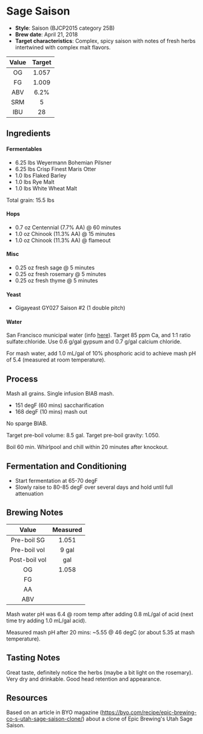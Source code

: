 # Sage Saison

* **Style**: Saison (BJCP2015 category 25B)
* **Brew date**: April 21, 2018
* **Target characteristics**: Complex, spicy saison with notes of fresh herbs intertwined with complex malt flavors.

| Value      | Target |
| :--------: |:------:|
| OG         | 1.057  | 
| FG         | 1.009  | 
| ABV        | 6.2%   |   
| SRM        | 5      |   
| IBU        | 28     |   

## Ingredients

#### Fermentables

* 6.25 lbs Weyermann Bohemian Pilsner
* 6.25 lbs Crisp Finest Maris Otter
* 1.0 lbs Flaked Barley
* 1.0 lbs Rye Malt
* 1.0 lbs White Wheat Malt

Total grain: 15.5 lbs

#### Hops

* 0.7 oz Centennial (7.7% AA) @ 60 minutes
* 1.0 oz Chinook (11.3% AA) @ 15 minutes
* 1.0 oz Chinook (11.3% AA) @ flameout

#### Misc

* 0.25 oz fresh sage @ 5 minutes
* 0.25 oz fresh rosemary @ 5 minutes
* 0.25 oz fresh thyme @ 5 minutes

#### Yeast

* Gigayeast GY027 Saison #2 (1 double pitch)

#### Water

San Francisco municipal water (info [here](/docs/water.md)). Target 85 ppm Ca, and 1:1 ratio sulfate:chloride. Use 0.6 g/gal gypsum and 0.7 g/gal calcium chloride.

For mash water, add 1.0 mL/gal of 10% phosphoric acid to achieve mash pH of 5.4 (measured at room temperature).

## Process

Mash all grains. Single infusion BIAB mash.

* 151 degF (60 mins) saccharification
* 168 degF (10 mins) mash out

No sparge BIAB.

Target pre-boil volume: 8.5 gal. Target pre-boil gravity: 1.050.

Boil 60 min. Whirlpool and chill within 20 minutes after knockout.

## Fermentation and Conditioning

* Start fermentation at 65-70 degF
* Slowly raise to 80-85 degF over several days and hold until full attenuation

## Brewing Notes



| Value         | Measured  |
| :-----------: |:---------:|
| Pre-boil SG   | 1.051     |
| Pre-boil vol  | 9 gal     |
| Post-boil vol |  gal   |
| OG            | 1.058     | 
| FG            |           | 
| AA            |           | 
| ABV           |           | 


Mash water pH was 6.4 @ room temp after adding 0.8 mL/gal of acid (next time try adding 1.0 mL/gal acid).

Measured mash pH after 20 mins: ~5.55 @ 46 degC (or about 5.35 at mash temperature).




## Tasting Notes

Great taste, definitely notice the herbs (maybe a bit light on the rosemary). Very dry and drinkable. Good head retention and appearance.

## Resources

Based on an article in BYO magazine (https://byo.com/recipe/epic-brewing-co-s-utah-sage-saison-clone/) about a clone of Epic Brewing's Utah Sage Saison.
